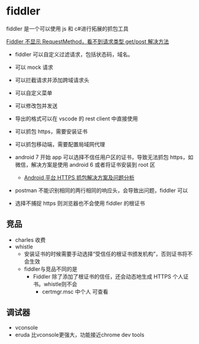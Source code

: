 # fiddler

fiddler 是一个可以使用 js 和 c#进行拓展的抓包工具

[Fiddler 不显示 RequestMethod，看不到请求类型 get/post 解决方法](https://blog.csdn.net/wanglijia26/article/details/89519542)

- fiddler 可以自定义过滤请求，包括状态码，域名。
- 可以 mock 请求
- 可以拦截请求并添加跨域请求头
- 可以自定义菜单
- 可以修改包并发送
- 导出的格式可以在 vscode 的 rest client 中直接使用
- 可以抓包 https，需要安装证书
- 可以抓包移动端，需要配置局域网代理
- android 7 开始 app 可以选择不信任用户区的证书，导致无法抓包 https，如微信，解决方案是使用 android 6 或者将证书安装到 root 区

  - [Android 平台 HTTPS 抓包解决方案及问题分析](https://blog.csdn.net/weixin_33827590/article/details/91443418)

- postman 不能识别相同的两行相同的响应头，会导致出问题，fiddler 可以
- 选择不捕捉 https 则浏览器也不会使用 fiddler 的根证书


## 竞品
- charles 收费
- whistle
  - 安装证书的时候需要手动选择“受信任的根证书颁发机构”，否则证书将不会生效
  - fiddler与竞品不同的是
    - Fiddler 除了添加了根证书的信任，还会动态地生成 HTTPS 个人证书。whistle则不会
      - certmgr.msc 中个人 可查看


## 调试器

- vconsole
- eruda 比vconsole更强大，功能接近chrome dev tools
